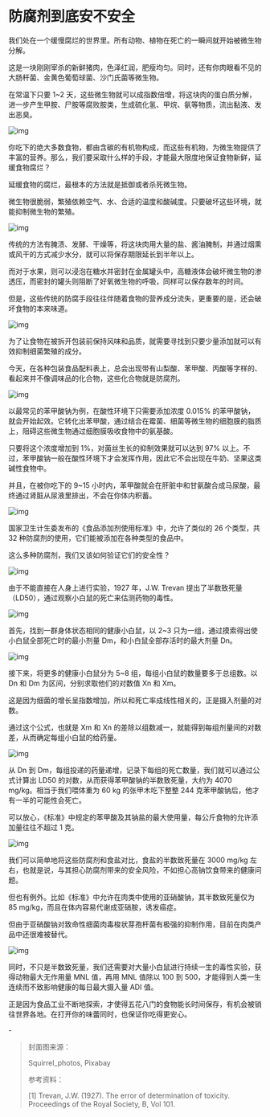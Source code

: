 # 防腐剂到底安不安全

我们处在一个缓慢腐烂的世界里。所有动物、植物在死亡的一瞬间就开始被微生物分解。

这是一块刚刚宰杀的新鲜猪肉，色泽红润，肥瘦均匀。同时，还有你肉眼看不见的大肠杆菌、金黄色葡萄球菌、沙门氏菌等微生物。

在常温下只要 1~2 天，这些微生物就可以成指数倍增，将这块肉的蛋白质分解，进一步产生甲胺、尸胺等腐败胺类，生成硫化氢、甲烷、氨等物质，流出黏液、发出恶臭。

![img](https://i.loli.net/2021/10/04/BCOYczedHN4ho7n.gif)

你吃下的绝大多数食物，都由含碳的有机物构成，而这些有机物，为微生物提供了丰富的营养。那么，我们要采取什么样的手段，才能最大限度地保证食物新鲜，延缓食物腐烂？

延缓食物的腐烂，最根本的方法就是抵御或者杀死微生物。

微生物很脆弱，繁殖依赖空气、水、合适的温度和酸碱度。只要破坏这些环境，就能抑制微生物的繁殖。

![img](https://i.loli.net/2021/10/04/mlurLSbF6Ggz8NV.png)

传统的方法有腌渍、发酵、干燥等，将这块肉用大量的盐、酱油腌制，并通过烟熏或风干的方式减少水分，就可以将保存期限延长到半年以上。

而对于水果，则可以浸泡在糖水并密封在金属罐头中，高糖液体会破坏微生物的渗透压，而密封的罐头则阻断了好氧微生物的呼吸，同样可以保存数年的时间。

但是，这些传统的防腐手段往往伴随着食物的营养成分流失，更重要的是，还会破坏食物的本来味道。

![img](https://mmbiz.qpic.cn/mmbiz_gif/SlOqFKqEO4FE2q8djjLefyicMqyrfomPwGPELKUjFgLKhPdm50r0oicbibTYAyNovW2uNuravUNHxRnhbM3cZBSXg/640?wx_fmt=gif)

为了让食物在被拆开包装前保持风味和品质，就需要寻找到只要少量添加就可以有效抑制细菌繁殖的成分。

今天，在各种包装食品配料表上，总会出现带有山梨酸、苯甲酸、丙酸等字样的、看起来并不像调味品的化合物，这些化合物就是防腐剂。

![img](https://i.loli.net/2021/10/04/5bd7aAorleEGPYs.png)

以最常见的苯甲酸钠为例，在酸性环境下只需要添加浓度 0.015% 的苯甲酸钠，就会开始起效。它转化出苯甲酸，通过结合在霉菌、细菌等微生物的细胞膜的脂质上，阻碍这些微生物通过细胞膜吸收食物中的氨基酸。

只要将这个浓度增加到 1%，对菌丝生长的抑制效果就可以达到 97% 以上。不过，苯甲酸钠一般在酸性环境下才会发挥作用，因此它不会出现在牛奶、坚果这类碱性食物中。

并且，在被你吃下的 9~15 小时内，苯甲酸就会在肝脏中和甘氨酸合成马尿酸，最终通过肾脏从尿液里排出，不会在你体内积蓄。

![img](https://i.loli.net/2021/10/04/2dlWSOAPDthqifZ.png)

国家卫生计生委发布的《食品添加剂使用标准》中，允许了类似的 26 个类型，共 32 种防腐剂的使用，它们能被添加在各种类型的食品中。

这么多种防腐剂，我们又该如何验证它们的安全性？

![img](https://i.loli.net/2021/10/04/MH3K1dUm4pyAvwO.png)

由于不能直接在人身上进行实验，1927 年，J.W. Trevan 提出了半数致死量（LD50），通过观察小白鼠的死亡来估测药物的毒性。

![img](https://i.loli.net/2021/10/04/IiRLgDdGtfBMl6m.png)

首先，找到一群身体状态相同的健康小白鼠，以 2~3 只为一组，通过摸索得出使小白鼠全部死亡时的最小剂量 Dm，和小白鼠全部存活时的最大剂量 Dn。

![img](https://i.loli.net/2021/10/04/Ruv9wUtc5KPsx1n.png)

接下来，将更多的健康小白鼠分为 5~8 组，每组小白鼠的数量要多于总组数。以 Dn 和 Dm 为区间，分别求取他们的对数值 Xn 和 Xm。

这是因为细菌的增长呈指数增加，所以和死亡率成线性相关的，正是摄入剂量的对数。

通过这个公式，也就是 Xm 和 Xn 的差除以组数减一，就能得到每组剂量间的对数差，从而确定每组小白鼠的给药量。

![img](https://i.loli.net/2021/10/04/ZsJca2xtpvDwUuV.png)

从 Dn 到 Dm，每组投递的药量递增，记录下每组的死亡数量，我们就可以通过公式计算出 LD50 的对数，从而获得苯甲酸钠的半数致死量，大约为 4070 mg/kg。相当于我们喂体重为 60 kg 的张甲木吃下整整 244 克苯甲酸钠后，他才有一半的可能性会死亡。

可以放心，《标准》中规定的苯甲酸及其钠盐的最大使用量，每公斤食物的允许添加量往往不超过 1 克。

![img](https://i.loli.net/2021/10/04/xt5GHOTSflq6PUF.png)

我们可以简单地将这些防腐剂和食盐对比，食盐的半数致死量在 3000 mg/kg 左右，也就是说，与其担心防腐剂带来的安全风险，不如担心高钠饮食带来的健康问题。

但也有例外。比如《标准》中允许在肉类中使用的亚硝酸钠，其半数致死量仅为 85 mg/kg，而且在体内容易代谢成亚硝胺，诱发癌症。

但由于亚硝酸钠对致命性细菌肉毒梭状芽孢杆菌有极强的抑制作用，目前在肉类产品中还很难被替代。

![img](https://i.loli.net/2021/10/04/S2e9X56nPvU1ywc.png)

同时，不只是半数致死量，我们还需要对大量小白鼠进行持续一生的毒性实验，获得动物最大无作用量 MNL 值，再用 MNL 值除以 100 到 500，才能得到人类一生连续而不致影响健康的每日最大摄入量 ADI 值。

正是因为食品工业不断地探索，才使得五花八门的食物能长时间保存，有机会被销往世界各地。在打开你的味蕾同时，也保证你吃得更安心。

\-

> 封面图来源：
>
> Squirrel_photos, Pixabay
>
> 参考资料：
>
> [1] Trevan, J.W. (1927). The error of determination of toxicity. Proceedings of the Royal Society, B, Vol 101.